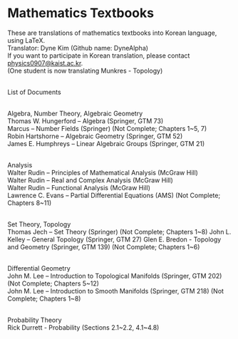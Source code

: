 # Mathematics Textbooks
These are translations of mathematics textbooks into Korean language, using LaTeX. <br>
Translator: Dyne Kim (Github name: DyneAlpha) <br>
If you want to participate in Korean translation, please contact physics0907@kaist.ac.kr. <br>
(One student is now translating Munkres - Topology) <br> <br>

List of Documents <br> <br>

Algebra, Number Theory, Algebraic Geometry <br>
Thomas W. Hungerford – Algebra (Springer, GTM 73) <br>
Marcus – Number Fields (Springer) (Not Complete; Chapters 1~5, 7) <br>
Robin Hartshorne – Algebraic Geometry (Springer, GTM 52) <br>
James E. Humphreys – Linear Algebraic Groups (Springer, GTM 21) <br> <br>

Analysis <br>
Walter Rudin – Principles of Mathematical Analysis (McGraw Hill) <br>
Walter Rudin – Real and Complex Analysis (McGraw Hill) <br>
Walter Rudin – Functional Analysis (McGraw Hill) <br>
Lawrence C. Evans – Partial Differential Equations (AMS) (Not Complete; Chapters 8~11) <br> <br>

Set Theory, Topology <br>
Thomas Jech – Set Theory (Springer) (Not Complete; Chapters 1~8)
John L. Kelley – General Topology (Springer, GTM 27)
Glen E. Bredon - Topology and Geometry (Springer, GTM 139) (Not Complete; Chapters 1~6) <br> <br>

Differential Geometry <br>
John M. Lee – Introduction to Topological Manifolds (Springer, GTM 202) (Not Complete; Chapters 5~12) <br>
John M. Lee – Introduction to Smooth Manifolds (Springer, GTM 218) (Not Complete; Chapters 1~8) <br> <br>

Probability Theory  <br>
Rick Durrett - Probability (Sections 2.1~2.2, 4.1~4.8)


